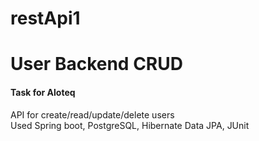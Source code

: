 # restApi1
<h1>User Backend CRUD <h4>Task for Aloteq</h4> </h1>
<p> API for create/read/update/delete users <br>
Used Spring boot, PostgreSQL, Hibernate Data JPA, JUnit
